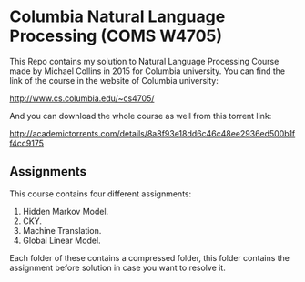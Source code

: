 # Columbia Natural Language Processing (COMS W4705)

This Repo contains my solution to Natural Language Processing Course made by Michael Collins in 2015 for Columbia university. You can find the link of the course in the website of Columbia university:

http://www.cs.columbia.edu/~cs4705/

And you can download the whole course as well from this torrent link:

http://academictorrents.com/details/8a8f93e18dd6c46c48ee2936ed500b1ff4cc9175



## Assignments

This course contains four different assignments:

1. Hidden Markov Model.
2. CKY.
3. Machine Translation.
4. Global Linear Model.

Each folder of these contains a compressed folder, this folder contains the assignment before solution in case you want to resolve it.